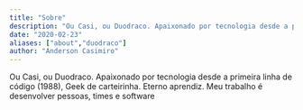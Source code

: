 ```yaml
---
title: "Sobre"
description: "Ou Casi, ou Duodraco. Apaixonado por tecnologia desde a primeira linha de código (1988), Geek de carteirinha. Eterno aprendiz. Meu trabalho é desenvolver pessoas, times e software"
date: "2020-02-23"
aliases: ["about","duodraco"]
author: "Anderson Casimiro"
---
```


Ou Casi, ou Duodraco. Apaixonado por tecnologia desde a primeira linha de código (1988), Geek de carteirinha. Eterno aprendiz. Meu trabalho é desenvolver pessoas, times e software


